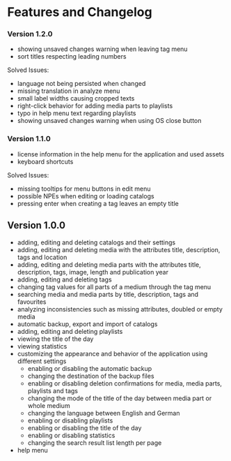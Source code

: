 # Features and Changelog

### Version 1.2.0

- showing unsaved changes warning when leaving tag menu
- sort titles respecting leading numbers

Solved Issues:

- language not being persisted when changed
- missing translation in analyze menu
- small label widths causing cropped texts
- right-click behavior for adding media parts to playlists
- typo in help menu text regarding playlists
- showing unsaved changes warning when using OS close button

### Version 1.1.0

- license information in the help menu for the application and used assets
- keyboard shortcuts

Solved Issues:

- missing tooltips for menu buttons in edit menu
- possible NPEs when editing or loading catalogs
- pressing enter when creating a tag leaves an empty title

## Version 1.0.0

- adding, editing and deleting catalogs and their settings
- adding, editing and deleting media with the attributes title, description, tags and location
- adding, editing and deleting media parts with the attributes title, description, tags, image, length and publication year
- adding, editing and deleting tags
- changing tag values for all parts of a medium through the tag menu
- searching media and media parts by title, description, tags and favourites
- analyzing inconsistencies such as missing attributes, doubled or empty media
- automatic backup, export and import of catalogs
- adding, editing and deleting playlists
- viewing the title of the day
- viewing statistics
- customizing the appearance and behavior of the application using different settings
  - enabling or disabling the automatic backup
  - changing the destination of the backup files
  - enabling or disabling deletion confirmations for media, media parts, playlists and tags
  - changing the mode of the title of the day between media part or whole medium
  - changing the language between English and German
  - enabling or disabling playlists
  - enabling or disabling the title of the day
  - enabling or disabling statistics
  - changing the search result list length per page
- help menu
